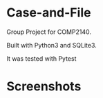 # Case-and-File

Group Project for COMP2140.

Built with Python3 and SQLite3.

It was tested with Pytest

# Screenshots

